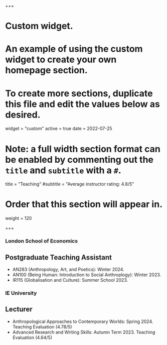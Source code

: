 +++
# Custom widget.
# An example of using the custom widget to create your own homepage section.
# To create more sections, duplicate this file and edit the values below as desired.
widget = "custom"
active = true
date = 2022-07-25

# Note: a full width section format can be enabled by commenting out the `title` and `subtitle` with a `#`.
title = "Teaching"
#subtitle = "Average instructor rating: 4.8/5"

# Order that this section will appear in.
weight = 120

+++

### London School of Economics 
## Postgraduate Teaching Assistant
- AN283 (Anthropology, Art, and Poetics): Winter 2024.
- AN100 (Being Human: Introduction to Social Anthroplogy): Winter 2023.
- IR115 (Globalisation and Culture): Summer School 2023.

### IE University 
## Lecturer
- Anthropological Approaches to Contemporary Worlds: Spring 2024. Teaching Evaluation (4.78/5)
- Advanced Research and Writing Skills: Autumn Term 2023. Teaching Evaluation (4.64/5)
